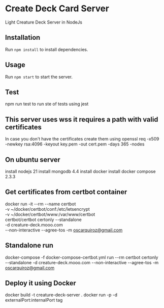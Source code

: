 # Create Deck Card Server

Light Creature Deck Server in NodeJs

## Installation

Run `npm install` to install dependencies.

## Usage

Run `npm start` to start the server.

## Test

npm run test to run ste of tests using jest

## This server uses wss it requires a path with valid certificates

In case you don't have the certificates create them using openssl req -x509 -newkey rsa:4096 -keyout key.pem -out cert.pem -days 365 -nodes

## On ubuntu server

install nodejs 21
install mongodb 4.4
install docker
install docker compose 2.3.3

## Get certificates from certbot container

docker run -it --rm --name certbot \
 -v ~/docker/certbot/conf:/etc/letsencrypt \
 -v ~/docker/certbot/www:/var/www/certbot \
 certbot/certbot certonly --standalone \
 -d creature-deck.mooo.com \
 --non-interactive --agree-tos -m oscarquiroz@gmail.com

## Standalone run

docker-compose -f docker-compose-certbot.yml run --rm certbot certonly --standalone -d creature-deck.mooo.com --non-interactive --agree-tos -m oscarquiroz@gmail.com

## Deploy it using Docker

docker build -t creature-deck-server .
docker run -p -d externalPort:internalPort tag
